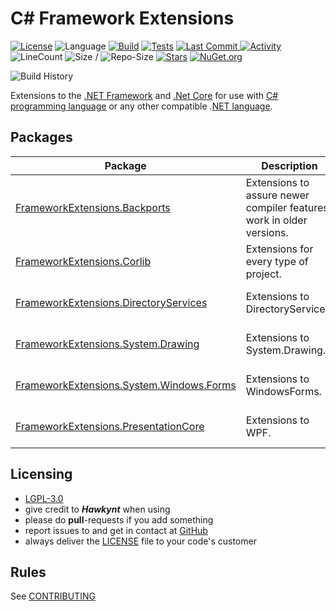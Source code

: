 # C# Framework Extensions

[![License](https://img.shields.io/badge/License-LGPL_3.0-blue)](https://licenses.nuget.org/LGPL-3.0-or-later)
![Language](https://img.shields.io/github/languages/top/Hawkynt/C--FrameworkExtensions?color=purple)
[![Build](https://github.com/Hawkynt/C--FrameworkExtensions/actions/workflows/NewBuild.yml/badge.svg)](https://github.com/Hawkynt/C--FrameworkExtensions/actions/workflows/NewBuild.yml)
[![Tests](https://github.com/Hawkynt/C--FrameworkExtensions/actions/workflows/Tests.yml/badge.svg)](https://github.com/Hawkynt/C--FrameworkExtensions/actions/workflows/Tests.yml)
[![Last Commit](https://img.shields.io/github/last-commit/Hawkynt/C--FrameworkExtensions?branch=master) ![Activity](https://img.shields.io/github/commit-activity/y/Hawkynt/C--FrameworkExtensions?branch=master)](https://github.com/Hawkynt/C--FrameworkExtensions/commits/master)
![LineCount](https://tokei.rs/b1/github/Hawkynt/C--FrameworkExtensions?color=magenta)
![Size](https://img.shields.io/github/languages/code-size/Hawkynt/C--FrameworkExtensions?color=green) /
 ![Repo-Size](https://img.shields.io/github/repo-size/Hawkynt/C--FrameworkExtensions?color=red)
[![Stars](https://img.shields.io/github/stars/Hawkynt/C--FrameworkExtensions?color=yellow)](https://github.com/Hawkynt/C--FrameworkExtensions/stargazers)
[![NuGet.org](https://img.shields.io/badge/Packages_on-NuGet.org-dodgerblue)](https://www.nuget.org/profiles/Hawkynt)

![Build History](https://buildstats.info/github/chart/hawkynt/C--FrameworkExtensions)

Extensions to the [.NET Framework](https://en.wikipedia.org/wiki/.NET_Framework) and [.Net Core](https://en.wikipedia.org/wiki/.NET) for use with [C# programming language](https://en.wikipedia.org/wiki/C_Sharp_(programming_language)) or any other compatible .[NET language](https://en.wikipedia.org/wiki/List_of_.NET_libraries_and_frameworks).

## Packages

| Package | Description | Version | Downloads |
| --- | --- | --- | --- |
| [FrameworkExtensions.Backports](https://www.nuget.org/packages/FrameworkExtensions.Backports) | Extensions to assure newer compiler features work in older versions. | [![NuGet Version](https://img.shields.io/nuget/v/FrameworkExtensions.Backports)](https://www.nuget.org/packages/FrameworkExtensions.Backports/) | [![NuGet Downloads](https://img.shields.io/nuget/dt/FrameworkExtensions.Backports)](https://www.nuget.org/stats/packages/FrameworkExtensions.Backports?groupby=Version) |
| [FrameworkExtensions.Corlib](https://www.nuget.org/packages/FrameworkExtensions.Corlib) | Extensions for every type of project. | [![NuGet Version](https://img.shields.io/nuget/v/FrameworkExtensions.Corlib)](https://www.nuget.org/packages/FrameworkExtensions.Corlib/) | [![NuGet Dwonloads](https://img.shields.io/nuget/dt/FrameworkExtensions.Corlib)](https://www.nuget.org/stats/packages/FrameworkExtensions.Corlib?groupby=Version) |
| [FrameworkExtensions.DirectoryServices](https://www.nuget.org/packages/FrameworkExtensions.DirectoryServices) | Extensions to DirectoryServices. | [![NuGet Version](https://img.shields.io/nuget/v/FrameworkExtensions.DirectoryServices)](https://www.nuget.org/packages/FrameworkExtensions.DirectoryServices/) | [![NuGet Downloads](https://img.shields.io/nuget/dt/FrameworkExtensions.DirectoryServices)](https://www.nuget.org/stats/packages/FrameworkExtensions.DirectoryServices?groupby=Version) |
| [FrameworkExtensions.System.Drawing](https://www.nuget.org/packages/FrameworkExtensions.System.Drawing) | Extensions to System.Drawing. | [![NuGet Version](https://img.shields.io/nuget/v/FrameworkExtensions.System.Drawing)](https://www.nuget.org/packages/FrameworkExtensions.System.Drawing/) | [![NuGet Downloads](https://img.shields.io/nuget/dt/FrameworkExtensions.System.Drawing)](https://www.nuget.org/stats/packages/FrameworkExtensions.System.Drawing?groupby=Version) |
| [FrameworkExtensions.System.Windows.Forms](https://www.nuget.org/packages/FrameworkExtensions.System.Windows.Forms) | Extensions to WindowsForms. | [![NuGet Version](https://img.shields.io/nuget/v/FrameworkExtensions.System.Windows.Forms)](https://www.nuget.org/packages/FrameworkExtensions.System.Windows.Forms/) | [![NuGet Version](https://img.shields.io/nuget/dt/FrameworkExtensions.System.Windows.Forms)](https://www.nuget.org/stats/packages/FrameworkExtensions.System.Windows.Forms?groupby=Version) |
| [FrameworkExtensions.PresentationCore](https://www.nuget.org/packages/FrameworkExtensions.PresentationCore) | Extensions to WPF. | [![NuGet Version](https://img.shields.io/nuget/v/FrameworkExtensions.PresentationCore)](https://www.nuget.org/packages/FrameworkExtensions.PresentationCore/) | [![NuGet Downloads](https://img.shields.io/nuget/dt/FrameworkExtensions.PresentationCore)](https://www.nuget.org/stats/packages/FrameworkExtensions.PresentationCore?groupby=Version) |

## Licensing

* [LGPL-3.0](https://en.wikipedia.org/wiki/GNU_Lesser_General_Public_License)
* give credit to ***Hawkynt*** when using
* please do **pull**-requests if you add something
* report issues to and get in contact at [GitHub](https://github.com/Hawkynt/C--FrameworkExtensions)
* always deliver the [LICENSE](https://www.gnu.org/licenses/lgpl-3.0.txt) file to your code's customer

## Rules

See [CONTRIBUTING](CONTRIBUTING.md)
